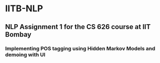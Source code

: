 # IITB-NLP
## NLP Assignment 1 for the CS 626 course at IIT Bombay
### Implementing POS tagging using Hidden Markov Models and demoing with UI

 
